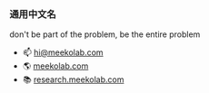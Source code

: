 ### 通用中文名
don't be part of the problem, be the entire problem

- 📫 hi@meekolab.com
- 🌎 [meekolab.com](https://www.meekolab.com)
- 📚 [research.meekolab.com](https://research.meekolab.com)
